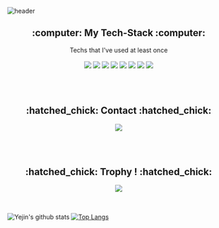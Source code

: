 ![header](https://capsule-render.vercel.app/api?type=waving&color=timeGradient&height=200&section=header&text=Welcome%20to%20my%20Github👋&fontSize=60)

<h2 align=center>:computer: My Tech-Stack :computer:</h2>
<div align=center>
  Techs that I've used at least once<br>
  <br>
  <img src="https://img.shields.io/badge/-Django-%23092E20?logo=Django&logoColor=white" />
  <img src="https://img.shields.io/badge/-Elasticsearch-%23005571?logo=ElasticSearch&logoColor=white" />
  <img src="https://img.shields.io/badge/-Oracle-%23F80000?logo=Oracle&logoColor=white"/>
  <img src="https://img.shields.io/badge/Python-3766AB?logo=Python&logoColor=white"/>
  <img src="https://img.shields.io/badge/-Bootstrap-%237952B3?logo=Bootstrap&logoColor=white"/>      
  <img src="https://img.shields.io/badge/-JavaScript-%23F7DF1E?logo=JavaScript&logoColor=white"/>     
  <img src="https://img.shields.io/badge/-HTML-%23E34F26?logo=HTML5&logoColor=white"/>     
  <img src="https://img.shields.io/badge/-CSS-%231572B6?logo=CSS3&logoColor=white"/>       
</div>
<br>
<br>
<br>
<h2 align=center>:hatched_chick: Contact :hatched_chick:</h2>
<div align=center>
  <img src="https://img.shields.io/badge/-Email-%23EA4335?logo=Gmail&logoColor=white"/>      
</div>
<br>
<br>
<br>
<h2 align=center>:hatched_chick: Trophy ! :hatched_chick:</h2>
<div align=center>
  <img src='https://github-profile-trophy.vercel.app/?username=codingzzang123' />
</div>
<br><br>

![Yejin's github stats](https://github-readme-stats.vercel.app/api?username=codingzzang123&show_icons=true)
[![Top Langs](https://github-readme-stats.vercel.app/api/top-langs/?username=codingzzang123&hide_border=True)](https://github.com/anuraghazra/github-readme-stats)
